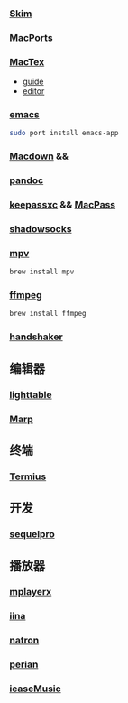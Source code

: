 

### [Skim](https://skim-app.sourceforge.io/)

### [MacPorts](https://www.macports.org/install.php)

### [MacTex](https://www.tug.org/mactex/)

+ [guide](http://www.jiantsou.com/using-latex-on-mac-a-simple-guide/)
+ [editor](https://www.zhihu.com/question/19954023)

### [emacs](https://emacsformacosx.com/builds)

```bash
sudo port install emacs-app
```

### [Macdown](https://macdown.uranusjr.com/) && [](https://typora.io/)

### [pandoc](http://www.pandoc.org/installing.html)

### [keepassxc](https://keepassxc.org/) && [MacPass](https://github.com/mstarke/MacPass/releases)

### [shadowsocks](https://github.com/shadowsocks/shadowsocks-iOS/releases)

### [mpv](https://mpv.io/installation/)

```bash
brew install mpv
```

### [ffmpeg](https://www.ffmpeg.org/download.html#build-mac)

```bash
brew install ffmpeg
```

### [handshaker](https://www.smartisan.com/apps/handshaker)



## 编辑器

### [lighttable](http://lighttable.com/)

### [Marp](https://yhatt.github.io/marp/)

## 终端

### [Termius](https://itunes.apple.com/us/app/termius-ssh-client/id1176074088)



## 开发

### [sequelpro](http://www.sequelpro.com/)



## 播放器

### [mplayerx](http://mplayerx.org/download.html)

### [iina]()

### [natron](https://natron.fr/download/?os=Mac)

### [perian](https://www.perian.org/#download)

### [ieaseMusic]()

